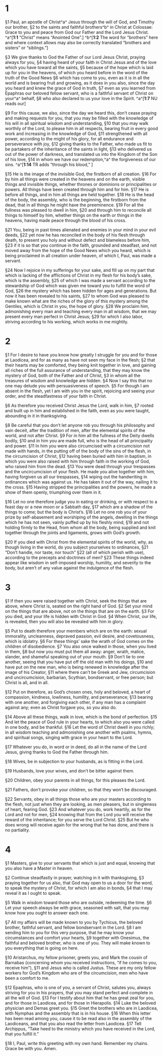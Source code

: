 # 1 
§1 Paul, an apostle of Christ^a^ Jesus through the will of God, and Timothy our brother, 
§2 to the saints and faithful brothers^b^ in Christ at Colossae: Grace to you and peace from God our Father and the Lord Jesus Christ. 
^a^[**1:1** “Christ” means “Anointed One”.] ^b^[**1:2** The word for “brothers” here and where context allows may also be correctly translated “brothers and sisters” or “siblings.”]

§3 We give thanks to God the Father of our Lord Jesus Christ, praying always for you, 
§4 having heard of your faith in Christ Jesus and of the love which you have toward all the saints, 
§5 because of the hope which is laid up for you in the heavens, of which you heard before in the word of the truth of the Good News 
§6 which has come to you, even as it is in all the world and is bearing fruit and growing, as it does in you also, since the day you heard and knew the grace of God in truth, 
§7 even as you learned from Epaphras our beloved fellow servant, who is a faithful servant of Christ on your^a^ behalf, 
§8 who also declared to us your love in the Spirit. 
^a^[**1:7** NU reads our]

§9 For this cause, we also, since the day we heard this, don’t cease praying and making requests for you, that you may be filled with the knowledge of his will in all spiritual wisdom and understanding, 
§10 that you may walk worthily of the Lord, to please him in all respects, bearing fruit in every good work and increasing in the knowledge of God, 
§11 strengthened with all power, according to the might of his glory, for all endurance and perseverance with joy, 
§12 giving thanks to the Father, who made us fit to be partakers of the inheritance of the saints in light, 
§13 who delivered us out of the power of darkness, and translated us into the Kingdom of the Son of his love, 
§14 in whom we have our redemption,^a^ the forgiveness of our sins. 
^a^[**1:14** TR adds “through his blood,” ]

§15 He is the image of the invisible God, the firstborn of all creation. 
§16 For by him all things were created in the heavens and on the earth, visible things and invisible things, whether thrones or dominions or principalities or powers. All things have been created through him and for him. 
§17 He is before all things, and in him all things are held together. 
§18 He is the head of the body, the assembly, who is the beginning, the firstborn from the dead, that in all things he might have the preeminence. 
§19 For all the fullness was pleased to dwell in him, 
§20 and through him to reconcile all things to himself by him, whether things on the earth or things in the heavens, having made peace through the blood of his cross. 

§21 You, being in past times alienated and enemies in your mind in your evil deeds, 
§22 yet now he has reconciled in the body of his flesh through death, to present you holy and without defect and blameless before him, 
§23 if it is so that you continue in the faith, grounded and steadfast, and not moved away from the hope of the Good News which you heard, which is being proclaimed in all creation under heaven, of which I, Paul, was made a servant. 

§24 Now I rejoice in my sufferings for your sake, and fill up on my part that which is lacking of the afflictions of Christ in my flesh for his body’s sake, which is the assembly, 
§25 of which I was made a servant according to the stewardship of God which was given me toward you to fulfill the word of God, 
§26 the mystery which has been hidden for ages and generations. But now it has been revealed to his saints, 
§27 to whom God was pleased to make known what are the riches of the glory of this mystery among the Gentiles, which is Christ in you, the hope of glory. 
§28 We proclaim him, admonishing every man and teaching every man in all wisdom, that we may present every man perfect in Christ Jesus; 
§29 for which I also labor, striving according to his working, which works in me mightily. 

# 2 
§1 For I desire to have you know how greatly I struggle for you and for those at Laodicea, and for as many as have not seen my face in the flesh; 
§2 that their hearts may be comforted, they being knit together in love, and gaining all riches of the full assurance of understanding, that they may know the mystery of God, both of the Father and of Christ, 
§3 in whom all the treasures of wisdom and knowledge are hidden. 
§4 Now I say this that no one may delude you with persuasiveness of speech. 
§5 For though I am absent in the flesh, yet I am with you in the spirit, rejoicing and seeing your order, and the steadfastness of your faith in Christ. 

§6 As therefore you received Christ Jesus the Lord, walk in him, 
§7 rooted and built up in him and established in the faith, even as you were taught, abounding in it in thanksgiving. 

§8 Be careful that you don’t let anyone rob you through his philosophy and vain deceit, after the tradition of men, after the elemental spirits of the world, and not after Christ. 
§9 For in him all the fullness of the Deity dwells bodily, 
§10 and in him you are made full, who is the head of all principality and power. 
§11 In him you were also circumcised with a circumcision not made with hands, in the putting off of the body of the sins of the flesh, in the circumcision of Christ, 
§12 having been buried with him in baptism, in which you were also raised with him through faith in the working of God, who raised him from the dead. 
§13 You were dead through your trespasses and the uncircumcision of your flesh. He made you alive together with him, having forgiven us all our trespasses, 
§14 wiping out the handwriting in ordinances which was against us. He has taken it out of the way, nailing it to the cross. 
§15 Having stripped the principalities and the powers, he made a show of them openly, triumphing over them in it. 

§16 Let no one therefore judge you in eating or drinking, or with respect to a feast day or a new moon or a Sabbath day, 
§17 which are a shadow of the things to come; but the body is Christ’s. 
§18 Let no one rob you of your prize by self-abasement and worshiping of the angels, dwelling in the things which he has not seen, vainly puffed up by his fleshly mind, 
§19 and not holding firmly to the Head, from whom all the body, being supplied and knit together through the joints and ligaments, grows with God’s growth. 

§20 If you died with Christ from the elemental spirits of the world, why, as though living in the world, do you subject yourselves to ordinances, 
§21 “Don’t handle, nor taste, nor touch” 
§22 (all of which perish with use), according to the precepts and doctrines of men? 
§23 These things indeed appear like wisdom in self-imposed worship, humility, and severity to the body, but aren’t of any value against the indulgence of the flesh. 

# 3 
§1 If then you were raised together with Christ, seek the things that are above, where Christ is, seated on the right hand of God. 
§2 Set your mind on the things that are above, not on the things that are on the earth. 
§3 For you died, and your life is hidden with Christ in God. 
§4 When Christ, our life, is revealed, then you will also be revealed with him in glory. 

§5 Put to death therefore your members which are on the earth: sexual immorality, uncleanness, depraved passion, evil desire, and covetousness, which is idolatry. 
§6 For these things’ sake the wrath of God comes on the children of disobedience. 
§7 You also once walked in those, when you lived in them, 
§8 but now you must put them all away: anger, wrath, malice, slander, and shameful speaking out of your mouth. 
§9 Don’t lie to one another, seeing that you have put off the old man with his doings, 
§10 and have put on the new man, who is being renewed in knowledge after the image of his Creator, 
§11 where there can’t be Greek and Jew, circumcision and uncircumcision, barbarian, Scythian, bondservant, or free person; but Christ is all, and in all. 

§12 Put on therefore, as God’s chosen ones, holy and beloved, a heart of compassion, kindness, lowliness, humility, and perseverance; 
§13 bearing with one another, and forgiving each other, if any man has a complaint against any; even as Christ forgave you, so you also do. 

§14 Above all these things, walk in love, which is the bond of perfection. 
§15 And let the peace of God rule in your hearts, to which also you were called in one body, and be thankful. 
§16 Let the word of Christ dwell in you richly; in all wisdom teaching and admonishing one another with psalms, hymns, and spiritual songs, singing with grace in your heart to the Lord. 

§17 Whatever you do, in word or in deed, do all in the name of the Lord Jesus, giving thanks to God the Father through him. 

§18 Wives, be in subjection to your husbands, as is fitting in the Lord. 

§19 Husbands, love your wives, and don’t be bitter against them. 

§20 Children, obey your parents in all things, for this pleases the Lord. 

§21 Fathers, don’t provoke your children, so that they won’t be discouraged. 

§22 Servants, obey in all things those who are your masters according to the flesh, not just when they are looking, as men pleasers, but in singleness of heart, fearing God. 
§23 And whatever you do, work heartily, as for the Lord and not for men, 
§24 knowing that from the Lord you will receive the reward of the inheritance; for you serve the Lord Christ. 
§25 But he who does wrong will receive again for the wrong that he has done, and there is no partiality. 

# 4 
§1 Masters, give to your servants that which is just and equal, knowing that you also have a Master in heaven. 

§2 Continue steadfastly in prayer, watching in it with thanksgiving, 
§3 praying together for us also, that God may open to us a door for the word, to speak the mystery of Christ, for which I am also in bonds, 
§4 that I may reveal it as I ought to speak. 

§5 Walk in wisdom toward those who are outside, redeeming the time. 
§6 Let your speech always be with grace, seasoned with salt, that you may know how you ought to answer each one. 

§7 All my affairs will be made known to you by Tychicus, the beloved brother, faithful servant, and fellow bondservant in the Lord. 
§8 I am sending him to you for this very purpose, that he may know your circumstances and comfort your hearts, 
§9 together with Onesimus, the faithful and beloved brother, who is one of you. They will make known to you everything that is going on here. 

§10 Aristarchus, my fellow prisoner, greets you, and Mark the cousin of Barnabas (concerning whom you received instructions, “if he comes to you, receive him”), 
§11 and Jesus who is called Justus. These are my only fellow workers for God’s Kingdom who are of the circumcision, men who have been a comfort to me. 

§12 Epaphras, who is one of you, a servant of Christ, salutes you, always striving for you in his prayers, that you may stand perfect and complete in all the will of God. 
§13 For I testify about him that he has great zeal for you, and for those in Laodicea, and for those in Hierapolis. 
§14 Luke the beloved physician and Demas greet you. 
§15 Greet the brothers who are in Laodicea, with Nymphas and the assembly that is in his house. 
§16 When this letter has been read among you, cause it to be read also in the assembly of the Laodiceans, and that you also read the letter from Laodicea. 
§17 Tell Archippus, “Take heed to the ministry which you have received in the Lord, that you fulfill it.” 

§18 I, Paul, write this greeting with my own hand. Remember my chains. Grace be with you. Amen. 